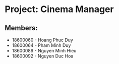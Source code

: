 # Project: Cinema Manager
## Members: 
- 18600060 - Hoang Phuc Duy
- 18600064 - Pham Minh Duy
- 18600089 - Nguyen Minh Hieu
- 18600092 - Nguyen Duc Hoa
